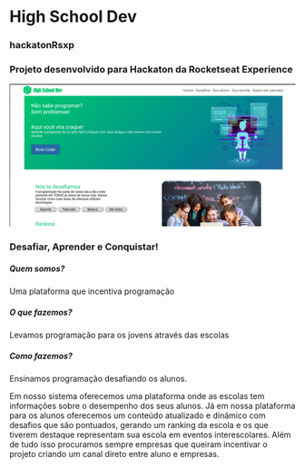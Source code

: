 # High School Dev

### hackatonRsxp
### Projeto desenvolvido para Hackaton da Rocketseat Experience

![Home](https://github.com/patricklongo1/hackatonRsxp/blob/master/img.png)

### Desafiar, Aprender e Conquistar!

##### Quem somos?
Uma plataforma que incentiva programação

##### O que fazemos?
Levamos programação para os jovens através das escolas

##### Como fazemos?
Ensinamos programação desafiando os alunos.

Em nosso sistema oferecemos uma plataforma onde as escolas tem informações sobre o desempenho dos seus alunos.
Já em nossa plataforma para os alunos oferecemos um conteúdo atualizado e dinâmico com desafios que são pontuados, gerando um ranking da escola e os que tiverem destaque representam sua escola em eventos interescolares.
Além de tudo isso procuramos sempre empresas que queiram incentivar o projeto criando um canal direto entre aluno e empresas.
